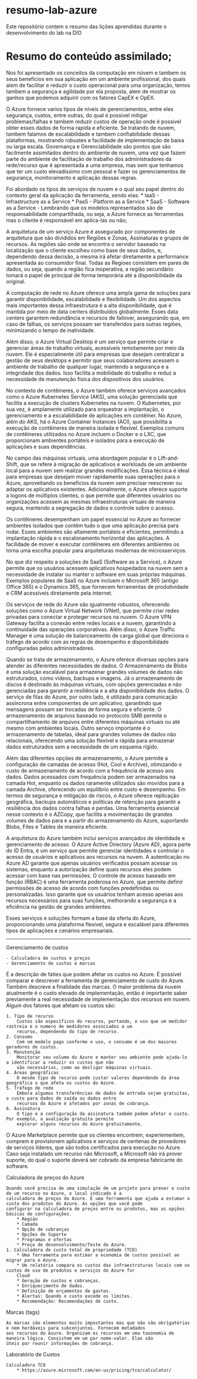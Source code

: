 # resumo-lab-azure
Este repositório contem o resumo das lições aprendidas durante o desenvolvimento do lab na DIO

# Resumo do conteúdo assimilado;

Nos foi apresentado os conceitos da computação em núvem e tambem os seus benefícios em sua aplicação em um ambiente profissional, dos quais alem de facilitar e reduzir o custo operacional para uma organização, temos tambem a segurança e agilidade por ela proposta, alem de mostrar os ganhos que podemos adquirir com os fatores CapEX e OpEX.

O Azure fornece varios tipos de níveis de gerenciamentos, entre eles segurança, custos, entre outras, do qual é possivel mitigar problemas/falhas e tambem reduzir custos de operação onde é possivel obter esses dados de forma rapida e eficiente. Se tratando de nuvem, tambem falamos de escalabilidade e tambem confiabilidade dessas plataformas, mostrando robustes e facilidade de implementação de baixa ou larga escala. Governança e Gerenciabilidade são pontos que são facilmente assimilados dentro do ambiente de nuvem, uma vez que fazem parte do ambiente de facilitação de trabalho dos administradores da rede/recurso que é apresentada a uma empresa, mas sem que tenhamos que ter um custo elevadissimo com pessoal e fazer os gerenciamentos de segurança, monitoramento e aplicação dessas regras.

Foi abordado os tipos de serviços de nuvem e o qual seu papel dentro do contexto geral da aplicação da ferramenta, sendo elas:
    * IaaS - Infrastructure as a Service
    * PaaS - Platform as a Service
    * SaaS - Software as a Service
    - Lembrando que os modelos representados são de responsabilidade compartilhada, ou seja, a Azure fornece as ferramentas mas o cliente é responsável em aplica-las ou não;

A arquitetura de um serviço Azure é assegurado por componentes de arquitetura que são divididos em Regiões e Zonas, Assinaturas e grupos de recursos.
As regiões são onde se encontra o servidor baseado na localização que o cliente escolheu como base de seus dados, e, dependendo dessa decisão, a mesma irá afetar diretamente a performance apresentada ao consumidor final. Todas as Regioes consistem em pares de dados, ou seja, quando a região fica inoperativa, a região secundário tomará o papel de principal de forma temporária até a disponibilidade da original. 

A computação de rede no Azure oferece uma ampla gama de soluções para garantir disponibilidade, escalabilidade e flexibilidade. Um dos aspectos mais importantes dessa infraestrutura é a alta disponibilidade, que é mantida por meio de data centers distribuídos globalmente. Esses data centers garantem redundância e recursos de failover, assegurando que, em caso de falhas, os serviços possam ser transferidos para outras regiões, minimizando o tempo de inatividade.

Além disso, o Azure Virtual Desktop é um serviço que permite criar e gerenciar áreas de trabalho virtuais, acessíveis remotamente por meio da nuvem. Ele é especialmente útil para empresas que desejam centralizar a gestão de seus desktops e permitir que seus colaboradores acessem o ambiente de trabalho de qualquer lugar, mantendo a segurança e a integridade dos dados. Isso facilita a mobilidade do trabalho e reduz a necessidade de manutenção física dos dispositivos dos usuários.

No contexto de contêineres, o Azure também oferece serviços avançados como o Azure Kubernetes Service (AKS), uma solução gerenciada que facilita a execução de clusters Kubernetes na nuvem. O Kubernetes, por sua vez, é amplamente utilizado para orquestrar a implantação, o gerenciamento e a escalabilidade de aplicações em contêiner. No Azure, além do AKS, há o Azure Container Instances (ACI), que possibilita a execução de contêineres de maneira isolada e flexível. Exemplos comuns de contêineres utilizados no Azure incluem o Docker e o LXC, que proporcionam ambientes portáteis e isolados para a execução de aplicações e suas dependências.

No campo das máquinas virtuais, uma abordagem popular é o Lift-and-Shift, que se refere à migração de aplicativos e workloads de um ambiente local para a nuvem sem realizar grandes modificações. Essa técnica é ideal para empresas que desejam mover rapidamente suas operações para o Azure, aproveitando os benefícios da nuvem sem precisar reescrever ou adaptar os aplicativos existentes. Adicionalmente, o Azure oferece suporte a logons de múltiplos clientes, o que permite que diferentes usuários ou organizações acessem as mesmas infraestruturas virtuais de maneira segura, mantendo a segregação de dados e controle sobre o acesso.

Os contêineres desempenham um papel essencial no Azure ao fornecer ambientes isolados que contêm tudo o que uma aplicação precisa para rodar. Esses ambientes são altamente portáteis e eficientes, permitindo a implantação rápida e o escalonamento horizontal das aplicações. A facilidade de mover e executar contêineres em diferentes ambientes os torna uma escolha popular para arquiteturas modernas de microsserviços.

No que diz respeito a soluções de SaaS (Software as a Service), o Azure permite que os usuários acessem aplicativos hospedados na nuvem sem a necessidade de instalar ou manter o software em suas próprias máquinas. Exemplos populares de SaaS no Azure incluem o Microsoft 365 (antigo Office 365) e o Dynamics 365, que fornecem ferramentas de produtividade e CRM acessíveis diretamente pela internet.

Os serviços de rede do Azure são igualmente robustos, oferecendo soluções como o Azure Virtual Network (VNet), que permite criar redes privadas para conectar e proteger recursos na nuvem. O Azure VPN Gateway facilita a conexão entre redes locais e a nuvem, garantindo a continuidade das operações corporativas. Além disso, o Azure Traffic Manager é uma solução de balanceamento de carga global que direciona o tráfego de acordo com as regras de desempenho e disponibilidade configuradas pelos administradores.

Quando se trata de armazenamento, o Azure oferece diversas opções para atender às diferentes necessidades de dados. O Armazenamento de Blobs é uma solução escalável para armazenar grandes volumes de dados não estruturados, como vídeos, backups e imagens. Já o armazenamento de discos é destinado às máquinas virtuais, com opções gerenciadas e não gerenciadas para garantir a resiliência e a alta disponibilidade dos dados. O serviço de filas do Azure, por outro lado, é utilizado para comunicação assíncrona entre componentes de um aplicativo, garantindo que mensagens possam ser trocadas de forma segura e eficiente. O armazenamento de arquivos baseado no protocolo SMB permite o compartilhamento de arquivos entre diferentes máquinas virtuais ou até mesmo com ambientes locais. Outro serviço importante é o armazenamento de tabelas, ideal para grandes volumes de dados não relacionais, oferecendo uma solução flexível e rápida para armazenar dados estruturados sem a necessidade de um esquema rígido.

Além das diferentes opções de armazenamento, o Azure permite a configuração de camadas de acesso (Hot, Cool e Archive), otimizando o custo de armazenamento de acordo com a frequência de acesso aos dados. Dados acessados com frequência podem ser armazenados na camada Hot, enquanto os dados raramente utilizados são movidos para a camada Archive, oferecendo um equilíbrio entre custo e desempenho. Em termos de segurança e mitigação de riscos, o Azure oferece replicação geográfica, backups automáticos e políticas de retenção para garantir a resiliência dos dados contra falhas e perdas. Uma ferramenta essencial nesse contexto é o AZCopy, que facilita a movimentação de grandes volumes de dados para e a partir do armazenamento do Azure, suportando Blobs, Files e Tables de maneira eficiente.

A arquitetura do Azure também inclui serviços avançados de identidade e gerenciamento de acesso. O Azure Active Directory (Azure AD), agora parte do ID Entra, é um serviço que permite gerenciar identidades e controlar o acesso de usuários e aplicativos aos recursos na nuvem. A autenticação no Azure AD garante que apenas usuários verificados possam acessar os sistemas, enquanto a autorização define quais recursos eles podem acessar com base nas permissões. O controle de acesso baseado em função (RBAC) é uma ferramenta poderosa no Azure, que permite definir permissões de acesso de acordo com funções predefinidas ou personalizadas. Isso garante que os usuários tenham acesso apenas aos recursos necessários para suas funções, melhorando a segurança e a eficiência na gestão de grandes ambientes.

Esses serviços e soluções formam a base da oferta do Azure, proporcionando uma plataforma flexível, segura e escalável para diferentes tipos de aplicações e cenários empresariais.

---------------------------
Gerenciamento de custos

	- Calculadora de custos e preços
	- Gerenciamento de custos e marcas
	
É a descrição de faties que podem afetar os custos no Azure. É possível comparar e descrever a ferramenta de gerenciamento de custo
do Azure. Também descreve a finalidade das marcas. O maior problema da nuvem atualmente é o custo elevado de implementação, então é importante saber previamente a real necessidade de implementação dos recursos em nuvem. Algum dos fatores que afetam os custos são:
	
	1. Tipo de recurso
		Custos são específicos do recurso, portando, o uso que um medidor rastreia e o numero de medidores associados a um
		recurso, dependendo do tipo de recurso.
	2. Consumo
		Com um modelo pago conforme o uso, o consumo é um dos maiores geradores de custos.
	3. Manutenção
		Monitorar seu volume do Azure e manter seu ambiente pode ajuda-lo a identificar a reduzir os custos que não 
		são necessários, como ao desligar máquinas virtuais.
	4. Áreas geográficas
		O mesmo tipo de recurso pode custar valores dependendo da área geográfica o que afeta os custos do Azure.
	5. Tráfego de rede
		Embora algumas transferências de dados de entrada sejam gratuitas, o custo para dados de saída ou dados entre
		recursos do Azure é afetados por zonas de cobrança.
	6. Assinatura
		O tipo e a configuração da assinatura também podem afetar o custo. Por exemplo, a avaliação gratuita permite 
		explorar alguns recursos do Azure gratuitamente.

O Azure Marketplace permite que os clientes encontrem, experiementem, comprem e provisionem aplicativos e serviços de centenas de 
provedores de serviços líderes, que são todos certificados para execução no Azure. Caso seja instalado um recurso não Microsoft, 
a Microsoft não irá prover suporte, do qual o suporte deverá ser cobrado da empresa fabricante do software. 


Calculadora de preços do Azure

	Quando você precisa de uma simulação de um projeto para prever o custo de um recurso no Azure, o local indicado é a 
	calculadora de preços do Azure. É uma ferramenta que ajuda a estumar o custo dos produtos do Azure. As opções que você pode
	configurar na calculadora de preços entre os produtos, mas as opções básicas de configurações.
		* Região
		* Camada
		* Opção de cobranças
		* Opções de Suporte
		* Programas e ofertas
		* Preço de desenvolvimento/Teste do Azure.
	1. Calculadora de custo total de propriedade (TCO)
		* Uma ferramenta para estimar a economia de custos possível ao migrar para o Azure.
		* Um relatório compara os custos das infraestruturas locais com os custos de uso de produtos e serviços do Azure for 		
		Cloud
		* Geração de custos e cobranças.
		* Enriquecimento de dados.
		* Definição de orçamentos de gastos.
		* Alertas: Quando o custo excede os limites.
		* Recomendação: Recomendações de custo.
		
Marcas (tags)

	As marcas são elementos muito impostantes mas que não são obrigatórias e nem herdáveis para subconjuntos. Fornecem metadados 
	aos recursos do Azure. Organizam os recursos em uma taxonomia de maneira lógica. Consistem em um par nome-valor. Elas são 
	úteis par reunir informações de cobrança.
	

Laboratório de Custos
	
	Calculadora TCO
		* https://azure.microsoft.com/en-us/pricing/tco/calculator/

    